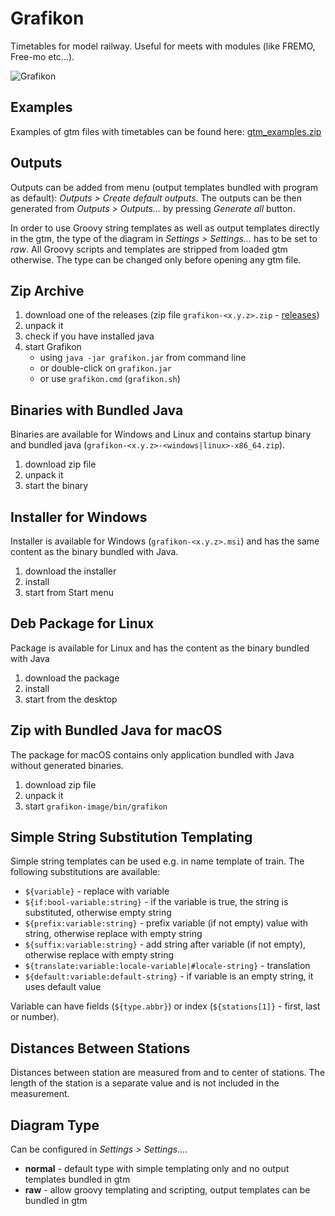 # Grafikon

Timetables for model railway. Useful for meets with modules (like FREMO, Free-mo etc...).

![Grafikon](https://jub.parostroj.net/grafikon/grafikon.png)

## Examples

Examples of gtm files with timetables can be found here: [gtm_examples.zip](https://jub.parostroj.net/grafikon/gtm_examples.zip)

## Outputs

Outputs can be added from menu (output templates bundled with program as default):
*Outputs > Create default outputs*. The outputs can be then generated from *Outputs > Outputs...*
by pressing *Generate all* button.

In order to use Groovy string templates as well as output templates directly in the gtm,
the type of the diagram in *Settings > Settings...* has to be set to *raw*. All Groovy
scripts and templates are stripped from loaded gtm otherwise. The type can be changed
only before opening any gtm file.

## Zip Archive

1. download one of the releases (zip file `grafikon-<x.y.z>.zip` - [releases](https://github.com/jub77/grafikon/releases))
2. unpack it
3. check if you have installed java
4. start Grafikon
    * using `java -jar grafikon.jar` from command line
    * or double-click on `grafikon.jar`
    * or use `grafikon.cmd` (`grafikon.sh`)

## Binaries with Bundled Java

Binaries are available for Windows and Linux and contains startup binary and bundled java
(`grafikon-<x.y.z>-<windows|linux>-x86_64.zip`).

1. download zip file
2. unpack it
3. start the binary

## Installer for Windows

Installer is available for Windows (`grafikon-<x.y.z>.msi`) and has the same content as the binary bundled with Java.

1. download the installer
2. install
3. start from Start menu

## Deb Package for Linux

Package is available for Linux and has the content as the binary bundled with Java

1. download the package
2. install
3. start from the desktop

## Zip with Bundled Java for macOS

The package for macOS contains only application bundled with Java without generated binaries.

1. download zip file
2. unpack it
3. start `grafikon-image/bin/grafikon`

## Simple String Substitution Templating

Simple string templates can be used e.g. in name template of train. The following substitutions
are available:

- `${variable}` - replace with variable
- `${if:bool-variable:string}` - if the variable is true, the string is substituted, otherwise empty string
- `${prefix:variable:string}` - prefix variable (if not empty) value with string, otherwise replace with empty string
- `${suffix:variable:string}` - add string after variable (if not empty), otherwise replace with empty string
- `${translate:variable:locale-variable|#locale-string}` - translation
- `${default:variable:default-string}` - if variable is an empty string, it uses default value

Variable can have fields (`${type.abbr}`) or index (`${stations[1]}` - first, last or number).

## Distances Between Stations

Distances between station are measured from and to center of stations. The length of the station is a separate value
and is not included in the measurement.

## Diagram Type

Can be configured in *Settings > Settings...*.  

- **normal** - default type with simple templating only and no output templates bundled in gtm
- **raw** - allow groovy templating and scripting, output templates can be bundled in gtm
